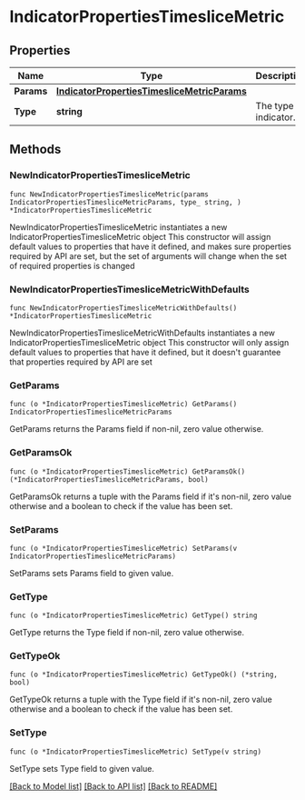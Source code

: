 # IndicatorPropertiesTimesliceMetric

## Properties

Name | Type | Description | Notes
------------ | ------------- | ------------- | -------------
**Params** | [**IndicatorPropertiesTimesliceMetricParams**](IndicatorPropertiesTimesliceMetricParams.md) |  | 
**Type** | **string** | The type of indicator. | 

## Methods

### NewIndicatorPropertiesTimesliceMetric

`func NewIndicatorPropertiesTimesliceMetric(params IndicatorPropertiesTimesliceMetricParams, type_ string, ) *IndicatorPropertiesTimesliceMetric`

NewIndicatorPropertiesTimesliceMetric instantiates a new IndicatorPropertiesTimesliceMetric object
This constructor will assign default values to properties that have it defined,
and makes sure properties required by API are set, but the set of arguments
will change when the set of required properties is changed

### NewIndicatorPropertiesTimesliceMetricWithDefaults

`func NewIndicatorPropertiesTimesliceMetricWithDefaults() *IndicatorPropertiesTimesliceMetric`

NewIndicatorPropertiesTimesliceMetricWithDefaults instantiates a new IndicatorPropertiesTimesliceMetric object
This constructor will only assign default values to properties that have it defined,
but it doesn't guarantee that properties required by API are set

### GetParams

`func (o *IndicatorPropertiesTimesliceMetric) GetParams() IndicatorPropertiesTimesliceMetricParams`

GetParams returns the Params field if non-nil, zero value otherwise.

### GetParamsOk

`func (o *IndicatorPropertiesTimesliceMetric) GetParamsOk() (*IndicatorPropertiesTimesliceMetricParams, bool)`

GetParamsOk returns a tuple with the Params field if it's non-nil, zero value otherwise
and a boolean to check if the value has been set.

### SetParams

`func (o *IndicatorPropertiesTimesliceMetric) SetParams(v IndicatorPropertiesTimesliceMetricParams)`

SetParams sets Params field to given value.


### GetType

`func (o *IndicatorPropertiesTimesliceMetric) GetType() string`

GetType returns the Type field if non-nil, zero value otherwise.

### GetTypeOk

`func (o *IndicatorPropertiesTimesliceMetric) GetTypeOk() (*string, bool)`

GetTypeOk returns a tuple with the Type field if it's non-nil, zero value otherwise
and a boolean to check if the value has been set.

### SetType

`func (o *IndicatorPropertiesTimesliceMetric) SetType(v string)`

SetType sets Type field to given value.



[[Back to Model list]](../README.md#documentation-for-models) [[Back to API list]](../README.md#documentation-for-api-endpoints) [[Back to README]](../README.md)



